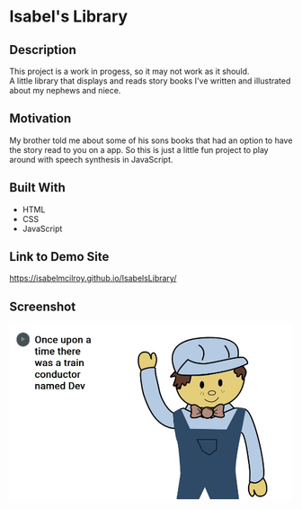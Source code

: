 # Isabel's Library

## Description

This project is a work in progess, so it may not work as it should.\
A little library that displays and reads story books I've written and illustrated about my nephews and niece.

## Motivation

My brother told me about some of his sons books that had an option to have the story read to you on a app. So this is just a little fun project to play around with speech synthesis in JavaScript.

## Built With

- HTML
- CSS
- JavaScript

## Link to Demo Site

https://isabelmcilroy.github.io/IsabelsLibrary/

## Screenshot

![Screenshot](images/Screenshot.jpg)
